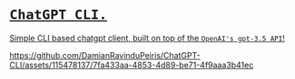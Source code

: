 # <u>`ChatGPT CLI.`<u>
Simple CLI based chatgpt client, built on top of the `OpenAI's gpt-3.5 API`!
  


https://github.com/DamianRavinduPeiris/ChatGPT-CLI/assets/115478137/7fa433aa-4853-4d89-be71-4f9aaa3b41ec

